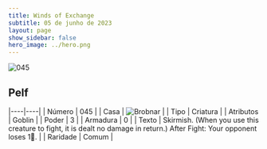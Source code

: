 ```yaml
---
title: Winds of Exchange
subtitle: 05 de junho de 2023
layout: page
show_sidebar: false
hero_image: ../hero.png
---
```


![045](https://mastervault-storage-prod.s3.amazonaws.com/media/card_front/en/600_045_a4f173943d08_en.png)


## Pelf

|----|----|
| Número | 045 |
| Casa | ![Brobnar](https://archonarcana.com/images/thumb/e/e0/Brobnar.png/22px-Brobnar.png "Brobnar") |
| Tipo | Criatura |
| Atributos | Goblin |
| Poder | 3 |
| Armadura | 0 |
| Texto | Skirmish. (When you use this creature to fight, it is dealt no damage in return.) After Fight: Your opponent loses 1.  |
| Raridade | Comum |
